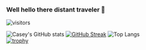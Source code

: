 ### Well hello there distant traveler 👋

![visitors](https://visitor-badge.glitch.me/badge?page_id=cvega.cvega&left_color=green&right_color=red)

![Casey's GitHub stats](https://github-readme-stats.vercel.app/api?username=cvega&show_icons=true&theme=dracula)
[![GitHub Streak](https://streak-stats.demolab.com?user=cvega&theme=dracula&border_radius=5&date_format=M%20j%5B%2C%20Y%5D)](https://git.io/streak-stats)
![Top Langs](https://github-readme-stats.vercel.app/api/top-langs/?username=cvega&hide=Makefile&langs_count=6&layout=compact&theme=dracula)  
[![trophy](https://github-profile-trophy.vercel.app/?username=cvega&theme=discord&no-bg=true&no-frame=true)](https://github.com/ryo-ma/github-profile-trophy)
<br>


<!--
**cvega/cvega** is a ✨ _special_ ✨ repository because its `README.md` (this file) appears on your GitHub profile.

Here are some ideas to get you started:

- 🔭 I’m currently working on ...
- 🌱 I’m currently learning ...
- 👯 I’m looking to collaborate on ...
- 🤔 I’m looking for help with ...
- 💬 Ask me about ...
- 📫 How to reach me: ...
- 😄 Pronouns: ...
- ⚡ Fun fact: ...
-->
